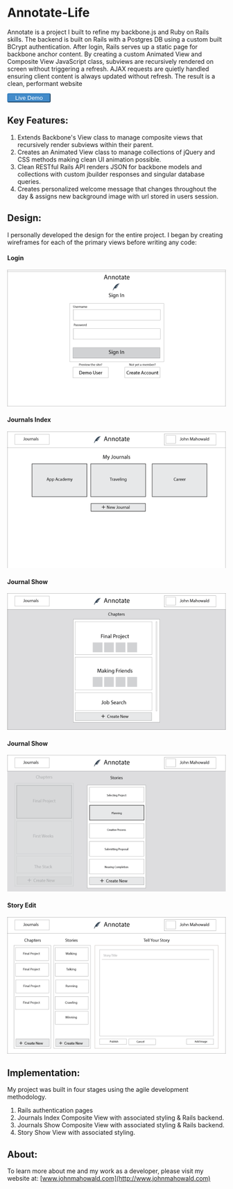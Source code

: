 # Annotate-Life

Annotate is a project I built to refine my backbone.js and Ruby on Rails skills. The backend is built on Rails with a Postgres DB using a custom built BCrypt authentication. After login, Rails serves up a static page for backbone anchor content. By creating a custom Animated View and Composite View JavaScript class, subviews are recursively rendered on screen without triggering a refresh. AJAX requests are quietly handled ensuring client content is always updated without refresh. The result is a clean, performant website 

<a href='www.annotate.life'>
  <button
   style='
     background-color: #428bca;
     border-color: #357ebd;
     color: white;
     heigth: 30px;
     width: 100px;
     border-radius: 3px;'>
     Live Demo
   </button>
 </a>

## Key Features:

1. Extends Backbone's View class to manage composite views that recursively render subviews within their parent.
2. Creates an Animated View class to manage collections of jQuery and CSS methods making clean UI animation possible.
3. Clean RESTful Rails API renders JSON for backbone models and collections with custom jbuilder responses and singular database queries.
4. Creates personalized welcome message that changes throughout the day & assigns new background image with url stored in users session.

## Design:

I personally developed the design for the entire project. I began by creating wireframes for each of the primary views before writing any code:

#### Login
![alt wireframe1](/app/assets/images/wireframe1.png "Login")
#### Journals Index
![alt wireframe2](/app/assets/images/wireframe2.png "Journals Index")
#### Journal Show
![alt wireframe3](/app/assets/images/wireframe3.png "Journal Show")
#### Journal Show
![alt wireframe4](/app/assets/images/wireframe4.png "Journal Show")
#### Story Edit
![alt wireframe5](/app/assets/images/wireframe5.png "Story Edit")

## Implementation:

My project was built in four stages using the agile development methodology.

1. Rails authentication pages
2. Journals Index Composite View with associated styling & Rails backend.
3. Journals Show Composite View with associated styling & Rails backend.
4. Story Show View with associated styling.

## About:

To learn more about me and my work as a developer, please visit my website at: [www.johnmahowald.com](http://www.johnmahowald.com)
